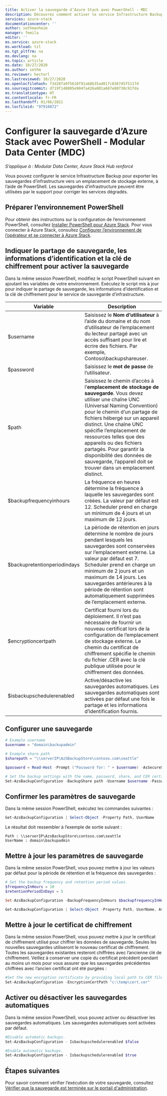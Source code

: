 ```yaml
---
title: Activer la sauvegarde d’Azure Stack avec PowerShell - MDC
description: Découvrez comment activer le service Infrastructure Backup avec PowerShell pour permettre la restauration d’Azure Stack en cas de panne. Pour un Modular Data Center (MDC).
services: azure-stack
documentationcenter: ''
author: sethmanheim
manager: femila
editor: ''
ms.service: azure-stack
ms.workload: tzl
ms.tgt_pltfrm: na
ms.devlang: na
ms.topic: article
ms.date: 10/27/2020
ms.author: sethm
ms.reviewer: hectorl
ms.lastreviewed: 10/27/2020
ms.openlocfilehash: f3d28fa9f5610f91ab8b35ad017c836745f5117d
ms.sourcegitcommit: d719f148005e904fa426a001a687e80730c91fda
ms.translationtype: HT
ms.contentlocale: fr-FR
ms.lasthandoff: 01/06/2021
ms.locfileid: "97910872"
---
```

# <a name="configure-backup-for-azure-stack-with-powershell---modular-data-center-mdc"></a>Configurer la sauvegarde d’Azure Stack avec PowerShell - Modular Data Center (MDC)

*S’applique à : Modular Data Center, Azure Stack Hub renforcé*

Vous pouvez configurer le service Infrastructure Backup pour exporter les sauvegardes d’infrastructure vers un emplacement de stockage externe, à l’aide de PowerShell. Les sauvegardes d’infrastructure peuvent être utilisées par le support pour corriger les services dégradés.

## <a name="prepare-powershell-environment"></a>Préparer l’environnement PowerShell

Pour obtenir des instructions sur la configuration de l’environnement PowerShell, consultez [Installer PowerShell pour Azure Stack](../../operator/powershell-install-az-module.md). Pour vous connecter à Azure Stack, consultez [Configurer l’environnement de l’opérateur et se connecter à Azure Stack](../../operator/azure-stack-powershell-configure-admin.md).

## <a name="provide-the-backup-share-credentials-and-encryption-key-to-enable-backup"></a>Indiquer le partage de sauvegarde, les informations d’identification et la clé de chiffrement pour activer la sauvegarde

Dans la même session PowerShell, modifiez le script PowerShell suivant en ajoutant les variables de votre environnement. Exécutez le script mis à jour pour indiquer le partage de sauvegarde, les informations d’identification et la clé de chiffrement pour le service de sauvegarde d’infrastructure.

|Variable  |Description  |
|---------|---------|
|$username     | Saisissez le **Nom d’utilisateur** à l’aide du domaine et du nom d’utilisateur de l’emplacement du lecteur partagé avec un accès suffisant pour lire et écrire des fichiers. Par exemple, Contoso\\backupshareuser.        |
|$password     | Saisissez le **mot de passe** de l’utilisateur.        |
|$path     | Saisissez le chemin d’accès à l’**emplacement de stockage de sauvegarde**. Vous devez utiliser une chaîne UNC (Universal Naming Convention) pour le chemin d’un partage de fichiers hébergé sur un appareil distinct. Une chaîne UNC spécifie l’emplacement de ressources telles que des appareils ou des fichiers partagés. Pour garantir la disponibilité des données de sauvegarde, l’appareil doit se trouver dans un emplacement distinct.        |
|$backupfrequencyinhours     | La fréquence en heures détermine la fréquence à laquelle les sauvegardes sont créées. La valeur par défaut est 12. Scheduler prend en charge un minimum de 4 jours et un maximum de 12 jours.        |
|$backupretentionperiodindays     | La période de rétention en jours détermine le nombre de jours pendant lesquels les sauvegardes sont conservées sur l’emplacement externe. La valeur par défaut est 7. Scheduler prend en charge un minimum de 2 jours et un maximum de 14 jours. Les sauvegardes antérieures à la période de rétention sont automatiquement supprimées de l’emplacement externe.        |
|$encryptioncertpath     | Certificat fourni lors du déploiement. Il n’est pas nécessaire de fournir un nouveau certificat lors de la configuration de l’emplacement de stockage externe. Le chemin du certificat de chiffrement spécifie le chemin du fichier .CER avec la clé publique utilisée pour le chiffrement des données.        |
|$isbackupschedulerenabled     | Active/désactive les sauvegardes automatiques. Les sauvegardes automatiques sont activées par défaut une fois le partage et les informations d’identification fournis.        |

## <a name="configure-backup"></a>Configurer une sauvegarde

```powershell
# Example username
$username = "domain\backupadmin"

# Example share path
$sharepath = "\\serverIP\AzSBackupStore\contoso.com\seattle"

$password = Read-Host -Prompt ("Password for: " + $username) -AsSecureString

# Set the backup settings with the name, password, share, and CER certificate file.
Set-AzsBackupConfiguration -BackupShare path -Username $username -Password $password
```

## <a name="confirm-backup-settings"></a>Confirmer les paramètres de sauvegarde

Dans la même session PowerShell, exécutez les commandes suivantes :

```powershell
Get-AzsBackupConfiguration | Select-Object -Property Path, UserName
```

Le résultat doit ressembler à l’exemple de sortie suivant :

```shell
Path : \\serverIP\AzsBackupStore\contoso.com\seattle
UserName : domain\backupadmin
```

## <a name="update-backup-settings"></a>Mettre à jour les paramètres de sauvegarde

Dans la même session PowerShell, vous pouvez mettre à jour les valeurs par défaut pour la période de rétention et la fréquence des sauvegardes :

```powershell
# Set the backup frequency and retention period values.
$frequencyInHours = 10
$retentionPeriodInDays = 5

Set-AzsBackupConfiguration -BackupFrequencyInHours $backupfrequencyInHours -BackupRetentionPeriodInDays $backupretentionPeriodInDays

Get-AzsBackupConfiguration | Select-Object -Property Path, UserName, AvailableCapacity, BackupFrequencyInHours, BackupRetentionPeriodInDays
```

## <a name="update-encryption-certificate"></a>Mettre à jour le certificat de chiffrement

Dans la même session PowerShell, vous pouvez mettre à jour le certificat de chiffrement utilisé pour chiffrer les données de sauvegarde. Seules les nouvelles sauvegardes utiliseront le nouveau certificat de chiffrement. Toutes les sauvegardes existantes resteront chiffrées avec l’ancienne clé de chiffrement. Veillez à conserver une copie du certificat précédent pendant au moins un mois pour vous assurer que les sauvegardes précédentes chiffrées avec l’ancien certificat ont été purgées :

```powershell
#Set the new encryption certificate by providing local path to CER file.
Set-AzsBackupConfiguration -EncryptionCertPath "c:\temp\cert.cer"
```

## <a name="enable-or-disable-automatic-backups"></a>Activer ou désactiver les sauvegardes automatiques

Dans la même session PowerShell, vous pouvez activer ou désactiver les sauvegardes automatiques. Les sauvegardes automatiques sont activées par défaut.

```powershell
#Disable automatic backups.
Set-AzsBackupConfiguration - Isbackupschedulerenabled $false

#Enable automatic backups.
Set-AzsBackupConfiguration - Isbackupschedulerenabled $true
```

## <a name="next-steps"></a>Étapes suivantes

Pour savoir comment vérifier l’exécution de votre sauvegarde, consultez [Vérifier que la sauvegarde est terminée sur le portail d'administration](../../operator/azure-stack-backup-back-up-azure-stack.md).
